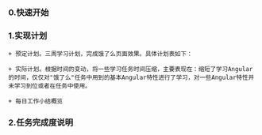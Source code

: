 ### 0.快速开始

### 1.实现计划

	+ 预定计划。三周学习计划，完成饿了么页面效果。具体计划表如下：

	+ 实际计划。根据时间的变动，将一些学习任务时间压缩，主要表现在：缩短了学习Angular的时间，仅仅对"饿了么"任务中用到的基本Angular特性进行了学习，对一些Angular特性并未学习到位或者在任务中使用。

	+ 每日工作小结概览

### 2.任务完成度说明